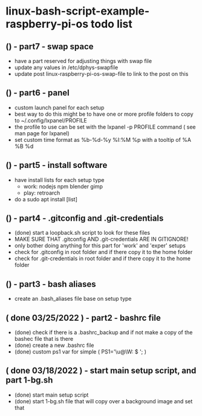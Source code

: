 # linux-bash-script-example-raspberry-pi-os todo list

## () - part7 - swap space
* have a part reserved for adjusting things with swap file
* update any values in /etc/dphys-swapfile
* update post linux-raspberry-pi-os-swap-file to link to the post on this

## () - part6 - panel
* custom launch panel for each setup
* best way to do this might be to have one or more profile folders to copy to ~/.config/lxpanel/PROFILE
* the profile to use can be set with the lxpanel -p PROFILE command ( see man page for lxpanel)
* set custom time format as %b-%d-%y %I:%M %p with a tooltip of %A %B %d

## () - part5 - install software
* have install lists for each setup type
    * work: nodejs npm blender gimp
    * play: retroarch
* do a sudo apt install [list]

## () - part4 - .gitconfig and .git-credentials
* (done) start a loopback.sh script to look for these files
* MAKE SURE THAT .gitconfig AND .git-credentials ARE IN GITIGNORE!
* only bother doing anything for this part for 'work' and 'exper' setups
* check for .gitconfig in root folder and if there copy it to the home folder
* check for .git-credentials in root folder and if there copy it to the home folder

## () - part3 - bash aliases
* create an .bash_aliases file base on setup type

## ( done 03/25/2022 ) - part2 - bashrc file
* (done) check if there is a .bashrc_backup and if not make a copy of the bashec file that is there
* (done) create a new .bashrc file
* (done) custom ps1 var for simple ( PS1='\u@\W: \$ '; )

## ( done 03/18/2022 ) - start main setup script, and part 1-bg.sh
* (done) start main setup script
* (done) start 1-bg.sh file that will copy over a background image and set that